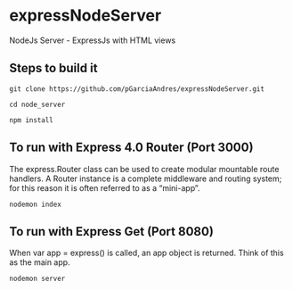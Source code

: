 # expressNodeServer
NodeJs Server - ExpressJs with HTML views

## Steps to build it
````
git clone https://github.com/pGarciaAndres/expressNodeServer.git

cd node_server

npm install
````

## To run with Express 4.0 Router (Port 3000)
The express.Router class can be used to create modular mountable route handlers. A Router instance is a complete middleware and routing system; for this reason it is often referred to as a “mini-app”.
````
nodemon index
````

## To run with Express Get (Port 8080)
When var app = express() is called, an app object is returned. Think of this as the main app.
````
nodemon server
````
